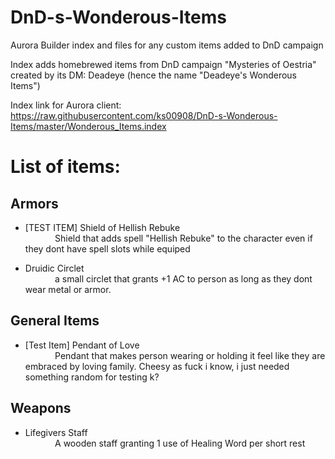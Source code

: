 # DnD-s-Wonderous-Items
Aurora Builder index and files for any custom items added to DnD campaign

Index adds homebrewed items from DnD campaign "Mysteries of Oestria" created by its DM: Deadeye (hence the name "Deadeye's Wonderous Items")

Index link for Aurora client:
https://raw.githubusercontent.com/ks00908/DnD-s-Wonderous-Items/master/Wonderous_Items.index

# List of items:

## Armors
- [TEST ITEM] Shield of Hellish Rebuke <br>
&nbsp;&nbsp;&nbsp;&nbsp;&nbsp;&nbsp;&nbsp;&nbsp;&nbsp;&nbsp;&nbsp;&nbsp;Shield that adds spell "Hellish Rebuke" to the character even if they dont have spell slots while equiped

- Druidic Circlet <br>
&nbsp;&nbsp;&nbsp;&nbsp;&nbsp;&nbsp;&nbsp;&nbsp;&nbsp;&nbsp;&nbsp;&nbsp;a small circlet that grants +1 AC to person as long as they dont wear metal or armor.

## General Items
- [Test Item] Pendant of Love <br>
&nbsp;&nbsp;&nbsp;&nbsp;&nbsp;&nbsp;&nbsp;&nbsp;&nbsp;&nbsp;&nbsp;&nbsp;Pendant that makes person wearing or holding it feel like they are embraced by loving family. Cheesy as fuck i know, i just needed something random for testing k?

## Weapons
- Lifegivers Staff <br>
&nbsp;&nbsp;&nbsp;&nbsp;&nbsp;&nbsp;&nbsp;&nbsp;&nbsp;&nbsp;&nbsp;&nbsp;A wooden staff granting 1 use of Healing Word per short rest
